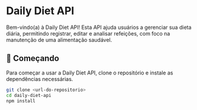 # Daily Diet API

Bem-vindo(a) à Daily Diet API! Esta API ajuda usuários a gerenciar sua dieta diária, permitindo registrar, editar e analisar refeições, com foco na manutenção de uma alimentação saudável.

## 🚀 Começando

Para começar a usar a Daily Diet API, clone o repositório e instale as dependências necessárias. 

```bash
git clone <url-do-repositorio>
cd daily-diet-api
npm install
